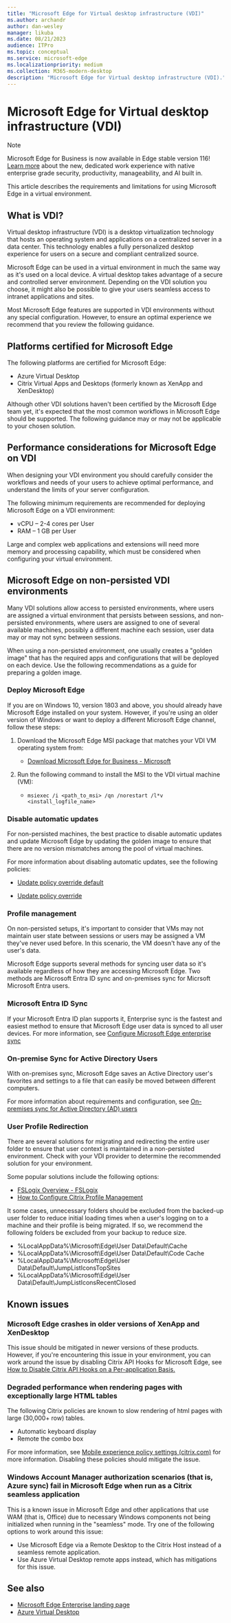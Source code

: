 ```yaml
---
title: "Microsoft Edge for Virtual desktop infrastructure (VDI)"
ms.author: archandr
author: dan-wesley
manager: likuba
ms.date: 08/21/2023
audience: ITPro
ms.topic: conceptual
ms.service: microsoft-edge
ms.localizationpriority: medium
ms.collection: M365-modern-desktop
description: "Microsoft Edge for Virtual desktop infrastructure (VDI)."
---
```


# Microsoft Edge for Virtual desktop infrastructure (VDI)

> [!NOTE]
> Microsoft Edge for Business is now available in Edge stable version 116! [Learn more](https://techcommunity.microsoft.com/t5/microsoft-edge-insider/microsoft-edge-for-business-faq/ba-p/3891837) about the new, dedicated work experience with native enterprise grade security, productivity, manageability, and AI built in.

This article describes the requirements and limitations for using Microsoft Edge in a virtual environment.

## What is VDI?

Virtual desktop infrastructure (VDI) is a desktop virtualization technology that hosts an operating system and applications on a centralized server in a data center. This technology enables a fully personalized desktop experience for users on a secure and compliant centralized source.

Microsoft Edge can be used in a virtual environment in much the same way as it's used on a local device. A virtual desktop takes advantage of a secure and controlled server environment. Depending on the VDI solution you choose, it might also be possible to give your users seamless access to intranet applications and sites.

Most Microsoft Edge features are supported in VDI environments without any special configuration. However, to ensure an optimal experience we recommend that you review the following guidance.

## Platforms certified for Microsoft Edge

The following platforms are certified for Microsoft Edge:

- Azure Virtual Desktop
- Citrix Virtual Apps and Desktops (formerly known as XenApp and XenDesktop)

Although other VDI solutions haven't been certified by the Microsoft Edge team yet, it's expected that the most common workflows in Microsoft Edge should be supported. The following guidance may or may not be applicable to your chosen solution.

## Performance considerations for Microsoft Edge on VDI

When designing your VDI environment you should carefully consider the workflows and needs of your users to achieve optimal performance, and understand the limits of your server configuration.

The following minimum requirements are recommended for deploying Microsoft Edge on a VDI environment:

- vCPU – 2-4 cores per User
- RAM – 1 GB per User

Large and complex web applications and extensions will need more memory and processing capability, which must be considered when configuring your virtual environment.

## Microsoft Edge on non-persisted VDI environments

Many VDI solutions allow access to persisted environments, where users are assigned a virtual environment that persists between sessions, and non-persisted environments, where users are assigned to one of several available machines, possibly a different machine each session, user data may or may not sync between sessions.

When using a non-persisted environment, one usually creates a "golden image" that has the required apps and configurations that will be deployed on each device. Use the following recommendations as a guide for preparing a golden image.

### Deploy Microsoft Edge

If you are on Windows 10, version 1803 and above, you should already have Microsoft Edge installed on your system. However, if you're using an older version of Windows or want to deploy a different Microsoft Edge channel, follow these steps:

1. Download the Microsoft Edge MSI package that matches your VDI VM operating system from:

    - [Download Microsoft Edge for Business - Microsoft](https://www.microsoft.com/edge/business/download)

2. Run the following command to install the MSI to the VDI virtual machine (VM):

    - `msiexec /i <path_to_msi> /qn /norestart /l*v <install_logfile_name>`

### Disable automatic updates

For non-persisted machines, the best practice to disable automatic updates and update Microsoft Edge by updating the golden image to ensure that there are no version mismatches among the pool of virtual machines.

For more information about disabling automatic updates, see the following policies:

- [Update policy override default](/deployedge/microsoft-edge-update-policies#updatedefault)

- [Update policy override](/deployedge/microsoft-edge-update-policies#update)

### Profile management

On non-persisted setups, it's important to consider that VMs may not maintain user state between sessions or users may be assigned a VM they've never used before. In this scenario, the VM doesn't have any of the user's data.

Microsoft Edge supports several methods for syncing user data so it's available regardless of how they are accessing Microsoft Edge. Two methods are Microsoft Entra ID sync and on-premises sync for Micrsoft Microsoft Entra users.

<a name='microsoft-entra-sync'></a>

### Microsoft Entra ID Sync

If your Microsoft Entra ID plan supports it, Enterprise sync is the fastest and easiest method to ensure that Microsoft Edge user data is synced to all user devices. For more information, see [Configure Microsoft Edge enterprise sync](/deployedge/microsoft-edge-enterprise-sync)

### On-premise Sync for Active Directory Users

With on-premises sync, Microsoft Edge saves an Active Directory user's favorites and settings to a file that can easily be moved between different computers.  

For more information about requirements and configuration, see [On-premises sync for Active Directory (AD) users](/deployedge/microsoft-edge-on-premises-sync)

### User Profile Redirection  

There are several solutions for migrating and redirecting the entire user folder to ensure that user context is maintained in a non-persisted environment. Check with your VDI provider to determine the recommended solution for your environment.

Some popular solutions include the following options:

- [FSLogix Overview - FSLogix](/fslogix/overview)
- [How to Configure Citrix Profile Management](https://support.citrix.com/article/CTX222893)

It some cases, unnecessary folders should be excluded from the backed-up user folder to reduce initial loading times when a user's logging on to a machine and their profile is being migrated. If so, we recommend the following folders be excluded from your backup to reduce size.

- %LocalAppData%\Microsoft\Edge\User Data\Default\Cache
- %LocalAppData%\Microsoft\Edge\User Data\Default\Code Cache
- %LocalAppData%\Microsoft\Edge\User Data\Default\JumpListIconsTopSites
- %LocalAppData%\Microsoft\Edge\User Data\Default\JumpListIconsRecentClosed

## Known issues

### Microsoft Edge crashes in older versions of XenApp and XenDesktop

This issue should be mitigated in newer versions of these products. However, if you're encountering this issue in your environment, you can work around the issue by disabling Citrix API Hooks for Microsoft Edge, see [How to Disable Citrix API Hooks on a Per-application Basis.](https://support.citrix.com/article/CTX107825)

### Degraded performance when rendering pages with exceptionally large HTML tables

The following Citrix policies are known to slow rendering of html pages with large (30,000+ row) tables.

- Automatic keyboard display
- Remote the combo box

For more information, see [Mobile experience policy settings (citrix.com)](https://docs.citrix.com/en-us/xenapp-and-xendesktop/7-15-ltsr/policies/reference/ica-policy-settings/mobile-experience-policy-settings.html) for more information. Disabling these policies should mitigate the issue.

### Windows Account Manager authorization scenarios (that is, Azure sync) fail in Microsoft Edge when run as a Citrix seamless application

This is a known issue in Microsoft Edge and other applications that use WAM (that is, Office) due to necessary Windows components not being initialized when running in the "seamless" mode. Try one of the following options to work around this issue:

- Use Microsoft Edge via a Remote Desktop to the Citrix Host instead of a seamless remote application.
- Use Azure Virtual Desktop remote apps instead, which has mitigations for this issue.

## See also

- [Microsoft Edge Enterprise landing page](https://aka.ms/EdgeEnterprise)
- [Azure Virtual Desktop](https://azure.microsoft.com/services/virtual-desktop/)
